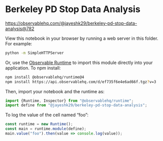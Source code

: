 # Berkeley PD Stop Data Analysis

https://observablehq.com/@jayeshk29/berkeley-pd-stop-data-analysis@782

View this notebook in your browser by running a web server in this folder. For
example:

~~~sh
python -m SimpleHTTPServer
~~~

Or, use the [Observable Runtime](https://github.com/observablehq/runtime) to
import this module directly into your application. To npm install:

~~~sh
npm install @observablehq/runtime@4
npm install https://api.observablehq.com/d/ef735f6e4e6ad66f.tgz?v=3
~~~

Then, import your notebook and the runtime as:

~~~js
import {Runtime, Inspector} from "@observablehq/runtime";
import define from "@jayeshk29/berkeley-pd-stop-data-analysis";
~~~

To log the value of the cell named “foo”:

~~~js
const runtime = new Runtime();
const main = runtime.module(define);
main.value("foo").then(value => console.log(value));
~~~
